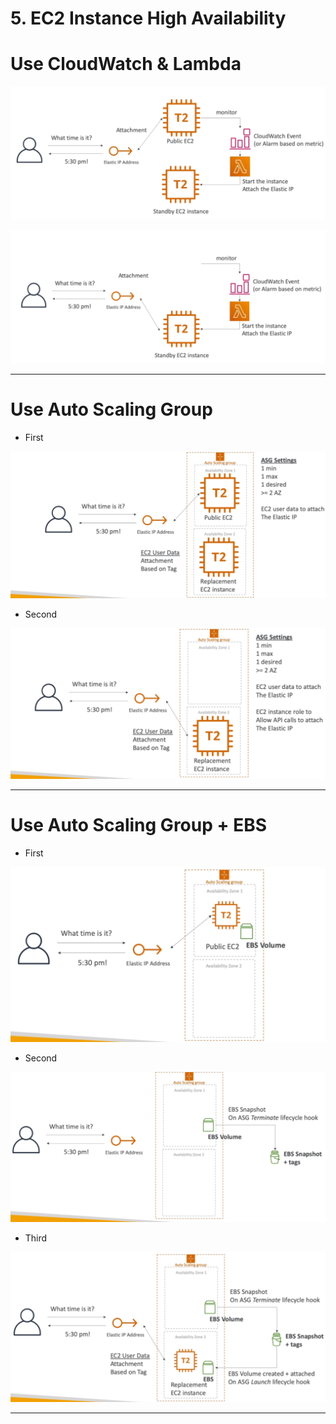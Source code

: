# 5. EC2 Instance High Availability

# Use CloudWatch & Lambda

![5%20EC2%20Instance%20High%20Availability/Untitled.png](5%20EC2%20Instance%20High%20Availability/Untitled.png)

![5%20EC2%20Instance%20High%20Availability/Untitled%201.png](5%20EC2%20Instance%20High%20Availability/Untitled%201.png)

---

# Use Auto Scaling Group

- First

![5%20EC2%20Instance%20High%20Availability/Untitled%202.png](5%20EC2%20Instance%20High%20Availability/Untitled%202.png)

- Second

![5%20EC2%20Instance%20High%20Availability/Untitled%203.png](5%20EC2%20Instance%20High%20Availability/Untitled%203.png)

---

# Use Auto Scaling Group + EBS

- First

![5%20EC2%20Instance%20High%20Availability/Untitled%204.png](5%20EC2%20Instance%20High%20Availability/Untitled%204.png)

- Second

![5%20EC2%20Instance%20High%20Availability/Untitled%205.png](5%20EC2%20Instance%20High%20Availability/Untitled%205.png)

- Third

![5%20EC2%20Instance%20High%20Availability/Untitled%206.png](5%20EC2%20Instance%20High%20Availability/Untitled%206.png)

---

#